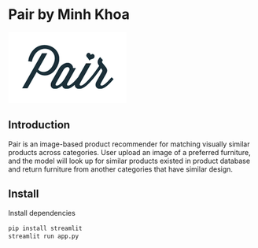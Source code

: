 # Pair by Minh Khoa

![](logo.png)

## Introduction


Pair is an image-based product recommender for matching visually similar products across categories. User upload an image of a preferred furniture, and the model will look up for similar products existed in product database and return furniture from another categories that have similar design.

## Install
Install dependencies

```
pip install streamlit
streamlit run app.py
```
